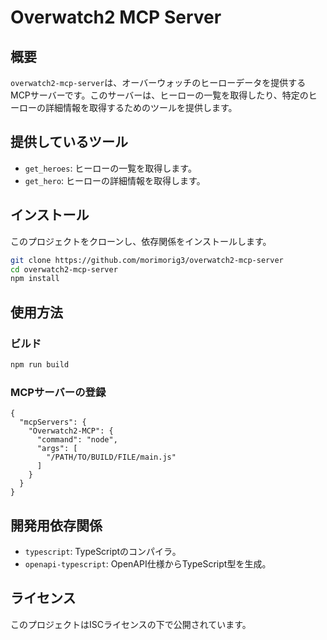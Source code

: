 # Overwatch2 MCP Server

## 概要
`overwatch2-mcp-server`は、オーバーウォッチのヒーローデータを提供するMCPサーバーです。このサーバーは、ヒーローの一覧を取得したり、特定のヒーローの詳細情報を取得するためのツールを提供します。

## 提供しているツール

- `get_heroes`: ヒーローの一覧を取得します。
- `get_hero`: ヒーローの詳細情報を取得します。

## インストール

このプロジェクトをクローンし、依存関係をインストールします。

```bash
git clone https://github.com/morimorig3/overwatch2-mcp-server
cd overwatch2-mcp-server
npm install
```

## 使用方法

### ビルド

```bash
npm run build
```

### MCPサーバーの登録

```
{
  "mcpServers": {
    "Overwatch2-MCP": {
      "command": "node",
      "args": [
        "/PATH/TO/BUILD/FILE/main.js"
      ]
    }
  }
}
```

## 開発用依存関係

- `typescript`: TypeScriptのコンパイラ。
- `openapi-typescript`: OpenAPI仕様からTypeScript型を生成。

## ライセンス

このプロジェクトはISCライセンスの下で公開されています。 